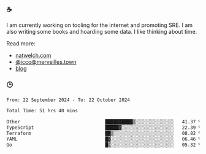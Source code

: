 ### ☕

I am currently working on tooling for the internet and promoting SRE. I am also writing some books and hoarding some data. I like thinking about time. 

Read more:

 - [natwelch.com](https://natwelch.com)
 - [@icco@merveilles.town](https://merveilles.town/@icco)
 - [blog](https://writing.natwelch.com)

### 🕒

<!--START_SECTION:waka-->

```txt
From: 22 September 2024 - To: 22 October 2024

Total Time: 51 hrs 40 mins

Other                               ██████████▒░░░░░░░░░░░░░░   41.37 %
TypeScript                          █████▓░░░░░░░░░░░░░░░░░░░   22.39 %
Terraform                           ██▒░░░░░░░░░░░░░░░░░░░░░░   08.82 %
YAML                                █▓░░░░░░░░░░░░░░░░░░░░░░░   06.46 %
Go                                  █▒░░░░░░░░░░░░░░░░░░░░░░░   05.32 %
```

<!--END_SECTION:waka-->
